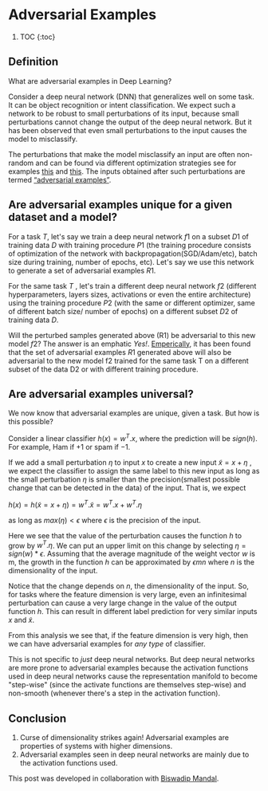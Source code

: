# Adversarial Examples

1. TOC
{:toc}

## Definition

What are adversarial examples in Deep Learning?


Consider a deep neural network (DNN) that generalizes well on some task. It can be object recognition or intent classification. We expect such a network to be robust to small perturbations of its input, because small perturbations cannot change the output of the deep neural network. But it has been observed that even small perturbations to the input causes the model to misclassify. 

The perturbations that make the model misclassify an input are often non-random and can be found via different optimization strategies see for examples [this](https://arxiv.org/pdf/1412.6572.pdf) and [this](https://arxiv.org/pdf/1607.02533.pdf). The inputs obtained after such perturbations are termed [“adversarial examples”](https://arxiv.org/pdf/1312.6199.pdf).


## Are adversarial examples unique for a given dataset and a model?

For a task $T$, let's say we train a deep neural network $f1$ on a subset $D1$  of training data $D$ with training procedure $P1$ (the training procedure consists of optimization of the network with backpropagation(SGD/Adam/etc), batch size during training, number of epochs, etc). Let's say we use this network to generate a set of adversarial examples $R1$. 

For the same task $T$ , let's train a different deep neural network $f2$ (different hyperparameters, layers sizes, activations or even the entire architecture) using the training procedure $P2$ (with the same or different optimizer, same of different batch size/ number of epochs) on a different subset $D2$ of training data $D$. 

Will the perturbed samples generated above (R1) be adversarial to this new model $f2$? The answer is an emphatic _Yes!_. [Emperically](https://arxiv.org/pdf/1312.6199.pdf), it has been found that the set of adversarial examples $R1$ generated above will also be adversarial to the new model f2 trained for the same task T on a different subset of the data D2 or with different training procedure. 

## Are adversarial examples universal?

We now know that adversarial examples are unique, given a task. But how is this possible?

Consider a linear classifier $h(x) = w^T.x$, where the prediction will be $sign(h)$. For example,  Ham if $+1$ or spam if $-1$.

If we add a small perturbation $\eta$  to input $x$ to create a new input $\tilde{x} = x + \eta$ , we expect the classifier to assign the same label to this new input as long as the small perturbation $\eta$ is smaller than the precision(smallest possible change that can be detected in the data) of the input. That is, we expect

$h(x) = h(\tilde{x} = x + \eta) = w^T.\tilde{x} = w^T.x + w^T.\eta$

as long as $max(\eta)<\epsilon$ where $\epsilon$ is the precision of the input.

Here we see that the value of the perturbation causes the function $h$ to grow by $w^T.\eta$. We can put an upper limit on this change by selecting $\eta = sign(w)* \epsilon$. Assuming that the average magnitude of the weight vector $w$ is m, the growth in the function $h$ can be approximated by $\epsilon mn$ where $n$ is the dimensionality of the input.

Notice that the change depends on $n$, the dimensionality of the input. So, for tasks where the feature dimension is very large, even an infinitesimal perturbation can cause a very large change in the value of the output function $h$. This can result in different label prediction for very similar inputs $x$ and $\tilde{x}$.

From this analysis we see that, if the feature dimension is very high, then we can have adversarial examples for _any type_ of classifier. 


This is not specific to _just_ deep neural networks. But deep neural networks are more prone to adversarial examples because the activation functions used in deep neural networks cause the representation manifold to become "step-wise" (since the activate functions are themselves step-wise) and non-smooth (whenever there's a step in the activation function).




<!-- p2pdistance + p2hpdistance -->

## Conclusion
1. Curse of dimensionality strikes again! Adversarial examples are properties of systems with higher dimensions. 
2. Adversarial examples seen in deep neural networks are mainly due to the activation functions used.

This post was developed in collaboration with [Biswadip Mandal](https://github.com/mandalbiswadip).



